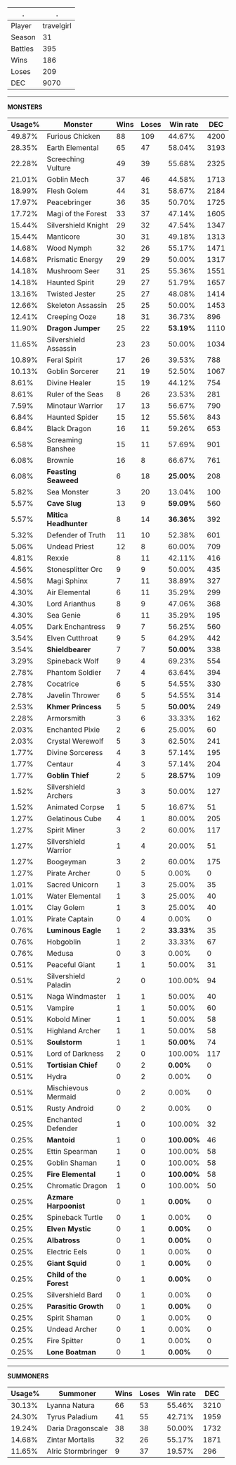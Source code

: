 .|.
|-|-
Player|travelgirl
Season|31
Battles|395
Wins|186
Loses|209
DEC|9070

---
**MONSTERS**

Usage%|Monster|Wins|Loses|Win rate|DEC|
-|-|-|-|-|-|
49.87%|Furious Chicken|88|109|44.67%|4200|
28.35%|Earth Elemental|65|47|58.04%|3193|
22.28%|Screeching Vulture|49|39|55.68%|2325|
21.01%|Goblin Mech|37|46|44.58%|1713|
18.99%|Flesh Golem|44|31|58.67%|2184|
17.97%|Peacebringer|36|35|50.70%|1725|
17.72%|Magi of the Forest|33|37|47.14%|1605|
15.44%|Silvershield Knight|29|32|47.54%|1347|
15.44%|Manticore|30|31|49.18%|1313|
14.68%|Wood Nymph|32|26|55.17%|1471|
14.68%|Prismatic Energy|29|29|50.00%|1317|
14.18%|Mushroom Seer|31|25|55.36%|1551|
14.18%|Haunted Spirit|29|27|51.79%|1657|
13.16%|Twisted Jester|25|27|48.08%|1414|
12.66%|Skeleton Assassin|25|25|50.00%|1453|
12.41%|Creeping Ooze|18|31|36.73%|896|
11.90%|**Dragon Jumper**|25|22|**53.19%**|1110|
11.65%|Silvershield Assassin|23|23|50.00%|1034|
10.89%|Feral Spirit|17|26|39.53%|788|
10.13%|Goblin Sorcerer|21|19|52.50%|1067|
8.61%|Divine Healer|15|19|44.12%|754|
8.61%|Ruler of the Seas|8|26|23.53%|281|
7.59%|Minotaur Warrior|17|13|56.67%|790|
6.84%|Haunted Spider|15|12|55.56%|843|
6.84%|Black Dragon|16|11|59.26%|653|
6.58%|Screaming Banshee|15|11|57.69%|901|
6.08%|Brownie|16|8|66.67%|761|
6.08%|**Feasting Seaweed**|6|18|**25.00%**|208|
5.82%|Sea Monster|3|20|13.04%|100|
5.57%|**Cave Slug**|13|9|**59.09%**|560|
5.57%|**Mitica Headhunter**|8|14|**36.36%**|392|
5.32%|Defender of Truth|11|10|52.38%|601|
5.06%|Undead Priest|12|8|60.00%|709|
4.81%|Rexxie|8|11|42.11%|416|
4.56%|Stonesplitter Orc|9|9|50.00%|435|
4.56%|Magi Sphinx|7|11|38.89%|327|
4.30%|Air Elemental|6|11|35.29%|299|
4.30%|Lord Arianthus|8|9|47.06%|368|
4.30%|Sea Genie|6|11|35.29%|195|
4.05%|Dark Enchantress|9|7|56.25%|560|
3.54%|Elven Cutthroat|9|5|64.29%|442|
3.54%|**Shieldbearer**|7|7|**50.00%**|338|
3.29%|Spineback Wolf|9|4|69.23%|554|
2.78%|Phantom Soldier|7|4|63.64%|394|
2.78%|Cocatrice|6|5|54.55%|330|
2.78%|Javelin Thrower|6|5|54.55%|314|
2.53%|**Khmer Princess**|5|5|**50.00%**|249|
2.28%|Armorsmith|3|6|33.33%|162|
2.03%|Enchanted Pixie|2|6|25.00%|60|
2.03%|Crystal Werewolf|5|3|62.50%|241|
1.77%|Divine Sorceress|4|3|57.14%|195|
1.77%|Centaur|4|3|57.14%|204|
1.77%|**Goblin Thief**|2|5|**28.57%**|109|
1.52%|Silvershield Archers|3|3|50.00%|127|
1.52%|Animated Corpse|1|5|16.67%|51|
1.27%|Gelatinous Cube|4|1|80.00%|205|
1.27%|Spirit Miner|3|2|60.00%|117|
1.27%|Silvershield Warrior|1|4|20.00%|51|
1.27%|Boogeyman|3|2|60.00%|175|
1.27%|Pirate Archer|0|5|0.00%|0|
1.01%|Sacred Unicorn|1|3|25.00%|35|
1.01%|Water Elemental|1|3|25.00%|40|
1.01%|Clay Golem|1|3|25.00%|40|
1.01%|Pirate Captain|0|4|0.00%|0|
0.76%|**Luminous Eagle**|1|2|**33.33%**|35|
0.76%|Hobgoblin|1|2|33.33%|67|
0.76%|Medusa|0|3|0.00%|0|
0.51%|Peaceful Giant|1|1|50.00%|31|
0.51%|Silvershield Paladin|2|0|100.00%|94|
0.51%|Naga Windmaster|1|1|50.00%|40|
0.51%|Vampire|1|1|50.00%|60|
0.51%|Kobold Miner|1|1|50.00%|58|
0.51%|Highland Archer|1|1|50.00%|58|
0.51%|**Soulstorm**|1|1|**50.00%**|74|
0.51%|Lord of Darkness|2|0|100.00%|117|
0.51%|**Tortisian Chief**|0|2|**0.00%**|0|
0.51%|Hydra|0|2|0.00%|0|
0.51%|Mischievous Mermaid|0|2|0.00%|0|
0.51%|Rusty Android|0|2|0.00%|0|
0.25%|Enchanted Defender|1|0|100.00%|32|
0.25%|**Mantoid**|1|0|**100.00%**|46|
0.25%|Ettin Spearman|1|0|100.00%|58|
0.25%|Goblin Shaman|1|0|100.00%|58|
0.25%|**Fire Elemental**|1|0|**100.00%**|58|
0.25%|Chromatic Dragon|1|0|100.00%|50|
0.25%|**Azmare Harpoonist**|0|1|**0.00%**|0|
0.25%|Spineback Turtle|0|1|0.00%|0|
0.25%|**Elven Mystic**|0|1|**0.00%**|0|
0.25%|**Albatross**|0|1|**0.00%**|0|
0.25%|Electric Eels|0|1|0.00%|0|
0.25%|**Giant Squid**|0|1|**0.00%**|0|
0.25%|**Child of the Forest**|0|1|**0.00%**|0|
0.25%|Silvershield Bard|0|1|0.00%|0|
0.25%|**Parasitic Growth**|0|1|**0.00%**|0|
0.25%|Spirit Shaman|0|1|0.00%|0|
0.25%|Undead Archer|0|1|0.00%|0|
0.25%|Fire Spitter|0|1|0.00%|0|
0.25%|**Lone Boatman**|0|1|**0.00%**|0|

---
**SUMMONERS**

Usage%|Summoner|Wins|Loses|Win rate|DEC|
-|-|-|-|-|-|
30.13%|Lyanna Natura|66|53|55.46%|3210|
24.30%|Tyrus Paladium|41|55|42.71%|1959|
19.24%|Daria Dragonscale|38|38|50.00%|1732|
14.68%|Zintar Mortalis|32|26|55.17%|1871|
11.65%|Alric Stormbringer|9|37|19.57%|296|
